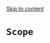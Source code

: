 [Skip to content](https://openai.github.io/openai-agents-python/ref/tracing/scope/#scope)

# `Scope`